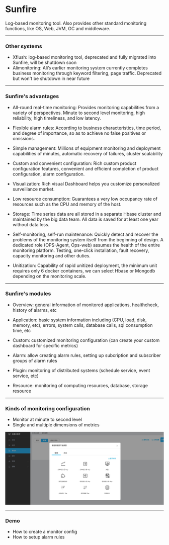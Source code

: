 # Sunfire

Log-based monitoring tool. Also provides other standard monitoring functions, like OS, Web, JVM, GC and middleware.

---

### Other systems

- Xflush: log-based monitoring tool, deprecated and fully migrated into Sunfire, will be shutdown soon
- Alimonitoring: Ali’s earlier monitoring system currently completes business monitoring through keyword filtering, page traffic. Deprecated but won't be shutdown in near future

---

### Sunfire's advantages

- All-round real-time monitoring:
	Provides monitoring capabilities from a variety of perspectives. Minute to second level monitoring, high reliability, high timeliness, and low latency.

- Flexible alarm rules:
	According to business characteristics, time period, and degree of importance, so as to achieve no false positives or omissions.

- Simple management:
	Millions of equipment monitoring and deployment capabilities of minutes, automatic recovery of failures, cluster scalability

- Custom and convenient configuration:
	Rich custom product configuration features, convenient and efficient completion of product configuration, alarm configuration.

- Visualization:
	Rich visual Dashboard helps you customize personalized surveillance market.

- Low resource consumption:
	Guarantees a very low occupancy rate of resources such as the CPU and memory of the host.

- Storage:
	Time series data are all stored in a separate Hbase cluster and maintained by the big data team. All data is saved for at least one year without data loss.

- Self-monitoring, self-run maintenance:
	Quickly detect and recover the problems of the monitoring system itself from the beginning of design. A dedicated role (OPS-Agent, Ops-web) assumes the health of the entire monitoring platform. Testing, one-click installation, fault recovery, capacity monitoring and other duties.

- Unitization:
	Capability of rapid unitized deployment, the minimum unit requires only 6 docker containers, we can select Hbase or Mongodb depending on the monitoring scale.
	
---

### Sunfire's modules

- Overview: general information of monitored applications, healthcheck, history of alarms, etc

- Application: basic system information including (CPU, load, disk, memory, etc), errors, system calls, database calls, sql consumption time, etc

- Custom: customized monitoring configuration (can create your custom dashboard for specific metrics)

- Alarm: allow creating alarm rules, setting up subcription and subscriber groups of alarm rules

- Plugin: monitoring of distributed systems (schedule service, event service, etc)

- Resource: monitoring of computing resources, database, storage resource

---

### Kinds of monitoring configuration

- Monitor at minute to second level
- Single and multiple dimensions of metrics

![Flux Explained](images/a.png)

---

### Demo

- How to create a monitor config
- How to setup alarm rules
